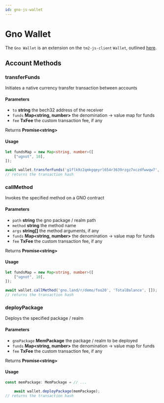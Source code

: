 ```yaml
---
id: gno-js-wallet
---
```


# Gno Wallet

The `Gno Wallet` is an extension on the `tm2-js-client` `Wallet`, outlined [here](../tm2-js-client/wallet.md).

## Account Methods

### transferFunds

Initiates a native currency transfer transaction between accounts

#### Parameters

* `to` **string** the bech32 address of the receiver
* `funds` **Map\<string, number>** the denomination -> value map for funds
* `fee` **TxFee** the custom transaction fee, if any

Returns **Promise\<string>**

#### Usage

```ts
let fundsMap = new Map<string, number>([
    ["ugnot", 10],
]);

await wallet.transferFunds('g1flk9z2qmkgqeyrl654r3639rzgz7xczdfwwqw7', fundsMap);
// returns the transaction hash
```

### callMethod

Invokes the specified method on a GNO contract

#### Parameters

* `path` **string** the gno package / realm path
* `method` **string** the method name
* `args` **string[]** the method arguments, if any
* `funds` **Map\<string, number>** the denomination -> value map for funds
* `fee` **TxFee** the custom transaction fee, if any

Returns **Promise\<string>**

#### Usage

```ts
let fundsMap = new Map<string, number>([
    ["ugnot", 10],
]);

await wallet.callMethod('gno.land/r/demo/foo20', 'TotalBalance', []);
// returns the transaction hash
```

### deployPackage

Deploys the specified package / realm

#### Parameters

* `gnoPackage` **MemPackage** the package / realm to be deployed
* `funds` **Map\<string, number>** the denomination -> value map for funds
* `fee` **TxFee** the custom transaction fee, if any

Returns **Promise\<string>**

#### Usage

```ts
const memPackage: MemPackage = // ...

    await wallet.deployPackage(memPackage);
// returns the transaction hash
```